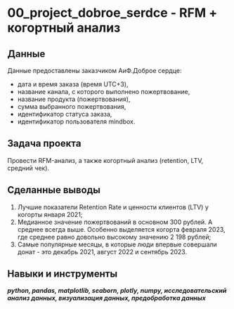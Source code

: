 # 00_project_dobroe_serdce - RFM + когортный анализ


## Данные

Данные предоставлены заказчиком АиФ.Доброе сердце:
- дата и время заказа (время UTC+3),
- название канала, с которого выполнено пожертвование,
- название продукта (пожертвования),
- сумма выбранного пожертвования,
- идентификатор статуса заказа,
- идентификатор пользователя mindbox.


## Задача проекта

Провести RFM-анализ, а также когортный анализ (retention, LTV, средний чек).


## Сделанные выводы

1. Лучшие показатели Retention Rate и ценности клиентов (LTV) у когорты января 2021;
2. Медианное значение пожертвований в основном 300 рублей. А среднее всегда выше. Особенно выделяется когорта февраля 2023, где среднее равно довольно высокому значению 2 198 рублей;
3. Самые популярные месяцы, в которые люди впервые совершали донат - это декабрь 2021, август 2022 и сентябрь 2023.


## Навыки и инструменты
***python, pandas, matplotlib, seaborn, plotly, numpy, исследовательский анализ данных, визуализация данных, предобработка данных***